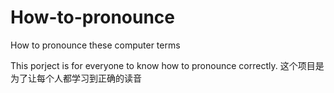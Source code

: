 # How-to-pronounce
How to pronounce these computer terms

This porject is for everyone to know how to pronounce correctly.
这个项目是为了让每个人都学习到正确的读音
